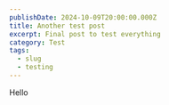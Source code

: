 ```yaml
---
publishDate: 2024-10-09T20:00:00.000Z
title: Another test post
excerpt: Final post to test everything
category: Test
tags:
  - slug
  - testing
---
```


Hello
